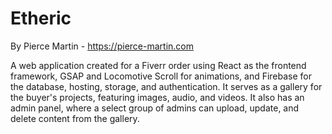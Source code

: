 # Etheric

By Pierce Martin - <https://pierce-martin.com>

A web application created for a Fiverr order using React as the frontend framework, GSAP and Locomotive Scroll for animations, and Firebase for the database, hosting, storage, and authentication. It serves as a gallery for the buyer's projects, featuring images, audio, and videos. It also has an admin panel, where a select group of admins can upload, update, and delete content from the gallery.